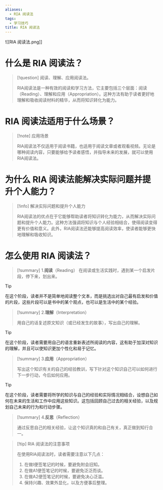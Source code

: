 ```yaml
---
aliases:
  - RIA 阅读法
tags:
  - 学习技巧
title: RIA 阅读法
---
```



![[RIA 阅读法.png]]

# 什么是 RIA 阅读法？

> [!question]  阅读、理解、应用阅读法。
>
> RIA阅读法是一种有效的阅读和学习方法，它主要包括三个层面：阅读（Reading）、理解和应用（Appropriation）。这种方法有助于读者更好地理解和吸收阅读材料的精华，从而将知识转化为能力。

#  RIA 阅读法适用于什么场景？

> [!note] 应用场景
>
> RIA阅读法不仅适用于阅读书籍，也适用于阅读文章或者观看视频。无论是哪种阅读内容，只要能够给予读者感悟，并指导未来的发展，就可以使用RIA阅读法。
# 为什么 RIA 阅读法能解决实际问题并提升个人能力？

> [!info] 解决实际问题和提升个人能力
>
> RIA阅读法的优点在于它能够帮助读者将知识转化为能力，从而解决实际问题和提升个人能力。这种方法强调将知识与个人经验相结合，使得阅读变得更有价值和意义。此外，RIA阅读法还能够提高阅读效率，使读者能够更快地理解和吸收知识。

# 怎么使用 RIA 阅读法？

> [!summary]  1.**阅读**（Reading）
> 在阅读或生活实践时，遇到某一个启发片段，停下来，划出来。

> [!tip]
> 在这个阶段，读者并不是简单地阅读整个文本，而是挑选出对自己最有启发和价值的片段，这些片段可以是书中的某个观点，也可以是生活中的某个经验。

> [!summary] 2.**理解**（Interpretation）
> 
> 用自己的话复述原文知识（或已经发生的故事），写出自己的理解。

> [!tip]
> 在这个阶段，读者需要用自己的语言重新表述所阅读的内容，这有助于加深对知识的理解，并且可以使知识更加个性化和易于记忆。


> [!summary] 3.**应用**（Appropriation）
> 
> 写出这个知识有关的自己的经验教训，写下针对这个知识自己可以如何进行下一步行动，今后如何应用。

> [!tip] 
> 在这个阶段，读者需要将所学的知识与自己的经验和实际情况相结合，设想自己如何在未来的生活和工作中应用这些知识。这包括回顾自己过去的相关经验，以及规划自己未来的行为和行动步骤。

> [!summary] 4.**反思**（Reflection）
> 
> 通过反思自己的相关经验，让这个知识真的和自己有关，真正做到知行合一。


> [!tip] RIA 阅读法的注意事项
>
> 在使用RIA阅读法时，读者需要注意以下几点：
> 1. 在做I便签笔记的时候，要避免附会旧知。
> 2. 在做A1便签笔记的时候，要避免泛泛而谈。
> 3. 在做A2便签笔记的时候，要避免决心泛滥。
> 4. 保持兴趣、效果外显化，以及方便事后整理。

